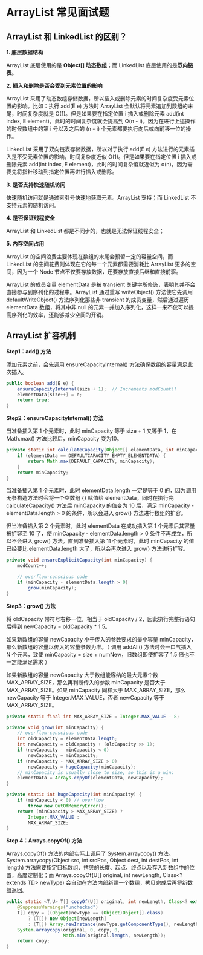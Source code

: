 # ArrayList 常见面试题

## ArrayList 和 LinkedList 的区别？

**1. 底层数据结构**

ArrayList 底层使用的是 **Object[] 动态数组**；而 LinkedList 底层使用的是**双向链表**。

**2. 插入和删除是否会受到元素位置的影响**

ArrayList 采用了动态数组存储数据，所以插入或删除元素的时间复杂度受元素位置的影响。比如：执行 add(E e) 方法时 ArrayList 会默认将元素追加到数组的末尾，时间复杂度就是 O(1)。但是如果要在指定位置 i 插入或删除元素 add(int index, E element)，此时的时间复杂度就会提高到 O(n - i)，因为在进行上述操作的时候数组中的第 i 号以及之后的 (n - i) 个元素都要执行向后或向前移一位的操作。

LinkedList 采用了双向链表存储数据，所以对于执行 add(E e) 方法进行的元素插入是不受元素位置的影响，时间复杂度近似 O(1)。但是如果要在指定位置 i 插入或删除元素 add(int index, E element)，此时的时间复杂度就近似为 o(n)，因为需要先将指针移动到指定位置再进行插入或删除。

**3. 是否支持快速随机访问**

快速随机访问就是通过索引号快速地获取元素。ArrayList 支持；而 LinkedList 不支持元素的随机访问。

**4. 是否保证线程安全**

ArrayList 和 LinkedList 都是不同步的，也就是无法保证线程安全；

**5. 内存空间占用**

ArrayList 的空间浪费主要体现在数组的末尾会预留一定的容量空间，而 LinkedList 的空间花费则体现在它的每一个元素都需要消耗比 ArrayList 更多的空间，因为一个 Node 节点不仅要存放数据，还要存放直接后继和直接前驱。

ArrayList 的成员变量 elementData 是被 transient 关键字所修饰，表明其并不会直接参与到序列化的过程中。ArrayList 通过重写 writeObject() 方法使它先调用 defaultWriteObject() 方法序列化那些非 transient 的成员变量，然后通过遍历 elementData 数组，将其中非 null 的元素一并加入序列化，这样一来不仅可以提高序列化的效率，还能够减少空间的开销。

## ArrayList 扩容机制

**Step1：add() 方法**

添加元素之前，会先调用 ensureCapacityInternal() 方法确保数组的容量满足此次插入。
```java
public boolean add(E e) {
    ensureCapacityInternal(size + 1);  // Increments modCount!!
    elementData[size++] = e;
    return true;
}
```

**Step2：ensureCapacityInternal() 方法**

当准备插入第 1 个元素时，此时 minCapacity 等于 size + 1 又等于 1，在 Math.max() 方法比较后，minCapacity 变为10。
```java
private static int calculateCapacity(Object[] elementData, int minCapacity) {
    if (elementData == DEFAULTCAPACITY_EMPTY_ELEMENTDATA) {
        return Math.max(DEFAULT_CAPACITY, minCapacity);
    }
    return minCapacity;
}
```

当准备插入第 1 个元素时，此时 elementData.length 一定是等于 0 的，因为调用无参构造方法时会将一个空数组 {} 赋值给 elementData，同时在执行完 calculateCapacity() 方法后 minCapacity 的值变为 10 后，满足 minCapacity - elementData.length > 0 的条件，所以会进入 grow() 方法进行数组的扩容。

但当准备插入第 2 个元素时，此时 elementData 在成功插入第 1 个元素后其容量被扩容至 10 了，使 minCapacity - elementData.length > 0 条件不再成立，所以不会进入 grow() 方法。直到准备插入第 11 个元素时，此时 minCapacity 的值已经要比 elementData.length 大了，所以会再次进入 grow() 方法进行扩容。
```java
private void ensureExplicitCapacity(int minCapacity) {
    modCount++;

    // overflow-conscious code
    if (minCapacity - elementData.length > 0)
        grow(minCapacity);
}
```

**Step3：grow() 方法**

将 oldCapacity 带符号右移一位，相当于 oldCapacity / 2，因此执行完整行语句后得到 newCapacity = oldCapacity * 1.5。

如果新数组的容量 newCapacity 小于传入的参数要求的最小容量 minCapacity，那么新数组的容量以传入的容量参数为准。（ 调用 addAll() 方法时会一口气插入 N 个元素，致使 minCapacity = size + numNew，旧数组即使扩容了 1.5 倍也不一定能满足需求 ）

如果新数组的容量 newCapacity 大于数组能容纳的最大元素个数 MAX_ARRAY_SIZE，那么再判断传入的参数 minCapacity 是否大于 MAX_ARRAY_SIZE。如果 minCapacity 同样大于 MAX_ARRAY_SIZE，那么 newCapacity 等于 Integer.MAX_VALUE，否者 newCapacity 等于 MAX_ARRAY_SIZE。
```java
private static final int MAX_ARRAY_SIZE = Integer.MAX_VALUE - 8;

private void grow(int minCapacity) {
    // overflow-conscious code
    int oldCapacity = elementData.length;
    int newCapacity = oldCapacity + (oldCapacity >> 1);
    if (newCapacity - minCapacity < 0)
        newCapacity = minCapacity;
    if (newCapacity - MAX_ARRAY_SIZE > 0)
        newCapacity = hugeCapacity(minCapacity);
    // minCapacity is usually close to size, so this is a win:
    elementData = Arrays.copyOf(elementData, newCapacity);
}

private static int hugeCapacity(int minCapacity) {
    if (minCapacity < 0) // overflow
        throw new OutOfMemoryError();
    return (minCapacity > MAX_ARRAY_SIZE) ?
        Integer.MAX_VALUE :
        MAX_ARRAY_SIZE;
}
```

**Step 4：Arrays.copyOf() 方法**

Arrays.copyOf() 方法的内部实际上调用了 System.arraycopy() 方法。System.arraycopy(Object src, int srcPos, Object dest, int destPos, int length) 方法需要指定目标数组、拷贝的长度、起点、终点以及存入新数组中的位置，高度定制化；而 Arrays.copyOf(U[] original, int newLength, Class<? extends T[]> newType) 会自动在方法内部新建一个数组，拷贝完成后再将新数组返回。
```java
public static <T,U> T[] copyOf(U[] original, int newLength, Class<? extends T[]> newType) {
    @SuppressWarnings("unchecked")
    T[] copy = ((Object)newType == (Object)Object[].class)
        ? (T[]) new Object[newLength]
        : (T[]) Array.newInstance(newType.getComponentType(), newLength);
    System.arraycopy(original, 0, copy, 0,
                     Math.min(original.length, newLength));
    return copy;
}
```
